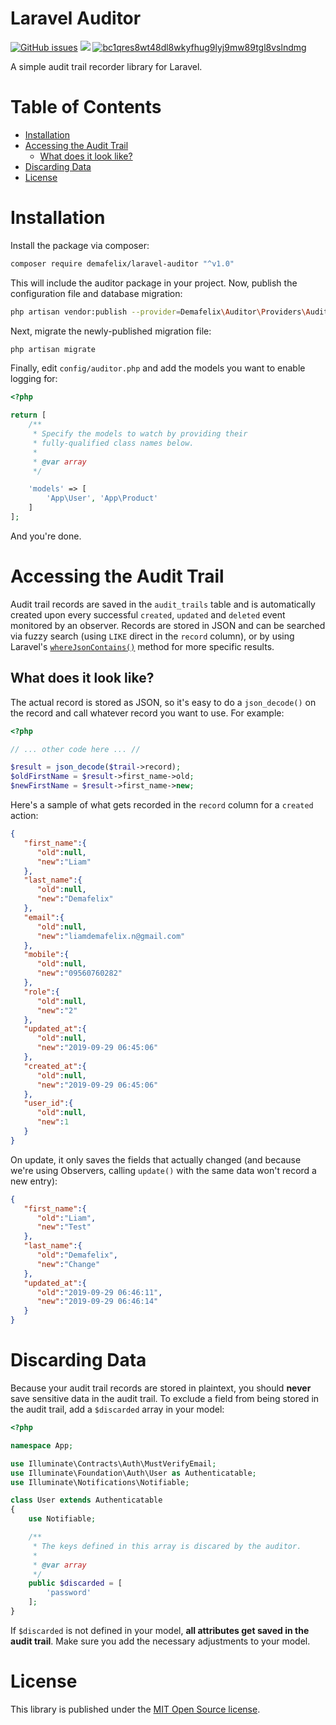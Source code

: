 # Laravel Auditor

[![GitHub issues](https://img.shields.io/github/issues/liamdemafelix/laravel-auditor)](https://github.com/liamdemafelix/laravel-auditor/issues) ![](https://img.shields.io/badge/runs%20on-laravel%206.x-red) [![bc1qres8wt48dl8wkyfhug9lyj9mw89tgl8vslndmg](https://img.shields.io/badge/donate-bitcoin-orange)](bitcoin:bc1qres8wt48dl8wkyfhug9lyj9mw89tgl8vslndmg)

A simple audit trail recorder library for Laravel.

# Table of Contents

* [Installation](https://github.com/liamdemafelix/auditor#installation)
* [Accessing the Audit Trail](https://github.com/liamdemafelix/auditor#accessing-the-audit-trail)
  * [What does it look like?](https://github.com/liamdemafelix/auditor#what-does-it-look-like)
* [Discarding Data](https://github.com/liamdemafelix/auditor#discarding-data)
* [License](https://github.com/liamdemafelix/auditor#license)

# Installation

Install the package via composer:

```bash
composer require demafelix/laravel-auditor "^v1.0"
```

This will include the auditor package in your project. Now, publish the configuration file and database migration:

```bash
php artisan vendor:publish --provider=Demafelix\Auditor\Providers\AuditorServiceProvider
```

Next, migrate the newly-published migration file:

```bash
php artisan migrate
```

Finally, edit `config/auditor.php` and add the models you want to enable logging for:

```php
<?php

return [
    /**
     * Specify the models to watch by providing their
     * fully-qualified class names below.
     *
     * @var array
     */

    'models' => [
        'App\User', 'App\Product'
    ]
];
```

And you're done.

# Accessing the Audit Trail

Audit trail records are saved in the `audit_trails` table and is automatically created upon every successful `created`, `updated` and `deleted` event monitored by an observer. Records are stored in JSON and can be searched via fuzzy search (using `LIKE` direct in the `record` column), or by using Laravel's [`whereJsonContains()`](https://laravel.com/docs/6.x/queries#json-where-clauses) method for more specific results.

## What does it look like?

The actual record is stored as JSON, so it's easy to do a `json_decode()` on the record and call whatever record you want to use. For example:

```php
<?php

// ... other code here ... //

$result = json_decode($trail->record);
$oldFirstName = $result->first_name->old;
$newFirstName = $result->first_name->new;
```

Here's a sample of what gets recorded in the `record` column for a `created` action:

```json
{
   "first_name":{
      "old":null,
      "new":"Liam"
   },
   "last_name":{
      "old":null,
      "new":"Demafelix"
   },
   "email":{
      "old":null,
      "new":"liamdemafelix.n@gmail.com"
   },
   "mobile":{
      "old":null,
      "new":"09560760282"
   },
   "role":{
      "old":null,
      "new":"2"
   },
   "updated_at":{
      "old":null,
      "new":"2019-09-29 06:45:06"
   },
   "created_at":{
      "old":null,
      "new":"2019-09-29 06:45:06"
   },
   "user_id":{
      "old":null,
      "new":1
   }
}
```

On update, it only saves the fields that actually changed (and because we're using Observers, calling `update()` with the same data won't record a new entry):

```json
{
   "first_name":{
      "old":"Liam",
      "new":"Test"
   },
   "last_name":{
      "old":"Demafelix",
      "new":"Change"
   },
   "updated_at":{
      "old":"2019-09-29 06:46:11",
      "new":"2019-09-29 06:46:14"
   }
}
```

# Discarding Data

Because your audit trail records are stored in plaintext, you should **never** save sensitive data in the audit trail. To exclude a field from being stored in the audit trail, add a `$discarded` array in your model:

```php
<?php

namespace App;

use Illuminate\Contracts\Auth\MustVerifyEmail;
use Illuminate\Foundation\Auth\User as Authenticatable;
use Illuminate\Notifications\Notifiable;

class User extends Authenticatable
{
    use Notifiable;

    /**
     * The keys defined in this array is discared by the auditor.
     *
     * @var array
     */
    public $discarded = [
        'password'
    ];
}
```

If `$discarded` is not defined in your model, **all attributes get saved in the audit trail**. Make sure you add the necessary adjustments to your model.

# License

This library is published under the [MIT Open Source license](https://github.com/liamdemafelix/auditor/blob/master/LICENSE).
